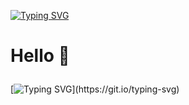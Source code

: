 [![Typing SVG](https://readme-typing-svg.demolab.com?font=Fira+Code&pause=1000&color=F7E615&random=false&width=435&lines=App+Academy+Student)](https://git.io/typing-svg)

  <h1>
    <p>Hello 👋</p>
  </h1>


[![Typing SVG](https://readme-typing-svg.demolab.com?font=Fira+Code&pause=1000&random=false&width=435&lines=I+am+currently+learning+software+development+online+at+App+Academy+as+well+as+Purdue+University+Global.;I+am+interested+in+developing+coding+skills+and+building+software+related+to+database+infrastructure+with+languages+like+JavaScript+or+Python.;I+am+working+on+personal+projects+and+am+excited+to+start+reviewing+open+source+code.)](https://git.io/typing-svg)

<!---
360devin360/360devin360 is a ✨ special ✨ repository because its `README.md` (this file) appears on your GitHub profile.
You can click the Preview link to take a look at your changes.
--->
